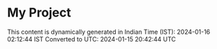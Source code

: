 # My Project

This content is dynamically generated in Indian Time (IST): 2024-01-16 02:12:44 IST
Converted to UTC: 2024-01-15 20:42:44 UTC
